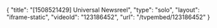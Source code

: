 {
    "title": "[1508521429] Universal Newsreel",
    "type": "solo",
    "layout": "iframe-static",
    "videoId": "123186452",
    "url": "\/tvpembed\/123186452"
}
